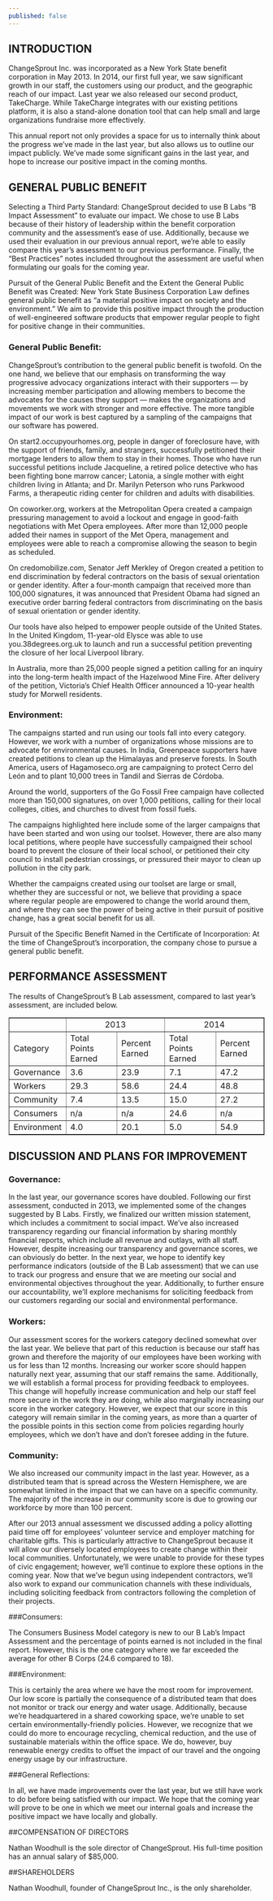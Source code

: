 ```yaml
---
published: false
---
```


##  INTRODUCTION
 
ChangeSprout Inc. was incorporated as a New York State benefit corporation in May 2013. In 2014, our first full year, we saw significant growth in our staff, the customers using our product, and the geographic reach of our impact. Last year we also released our second product, TakeCharge. While TakeCharge integrates with our existing petitions platform, it is also a stand-alone donation tool that can help small and large organizations fundraise more effectively.
 
This annual report not only provides a space for us to internally think about the progress we’ve made in the last year, but also allows us to outline our impact publicly. We’ve made some significant gains in the last year, and hope to increase our positive impact in the coming months.
 
## GENERAL PUBLIC BENEFIT
 
Selecting a Third Party Standard: ChangeSprout decided to use B Labs “B Impact Assessment” to evaluate our impact. We chose to use B Labs because of their history of leadership within the benefit corporation community and the assessment’s ease of use. Additionally, because we used their evaluation in our previous annual report, we’re able to easily compare this year’s assessment to our previous performance. Finally, the “Best Practices” notes included throughout the assessment are useful when formulating our goals for the coming year.
 
Pursuit of the General Public Benefit and the Extent the General Public Benefit was Created: New York State Business Corporation Law defines general public benefit as “a material positive impact on society and the environment.”  We aim to provide this positive impact through the production of well-engineered software products that empower regular people to fight for positive change in their communities.
 
### General Public Benefit:
 
ChangeSprout’s contribution to the general public benefit is twofold. On the one hand, we believe that our emphasis on transforming the way progressive advocacy organizations interact with their supporters — by increasing member participation and allowing members to become the advocates for the causes they support — makes the organizations and movements we work with stronger and more effective. The more tangible impact of our work is best captured by a sampling of the campaigns that our software has powered. 
 
On start2.occupyourhomes.org, people in danger of foreclosure have, with the support of friends, family, and strangers, successfully petitioned their mortgage lenders to allow them to stay in their homes. Those who have run successful petitions include Jacqueline, a retired police detective who has been fighting bone marrow cancer; Latonia, a single mother with eight children living in Atlanta; and Dr. Marilyn Peterson who runs Parkwood Farms, a therapeutic riding center for children and adults with disabilities.
 
On coworker.org, workers at the Metropolitan Opera created a campaign pressuring management to avoid a lockout and engage in good-faith negotiations with Met Opera employees. After more than 12,000 people added their names in support of the Met Opera, management and employees were able to reach a compromise allowing the season to begin as scheduled.
 
On credomobilize.com, Senator Jeff Merkley of Oregon created a petition to end discrimination by federal contractors on the basis of sexual orientation or gender identity. After a four-month campaign that received more than 100,000 signatures, it was announced that President Obama had signed an executive order barring federal contractors from discriminating on the basis of sexual orientation or gender identity.
 
Our tools have also helped to empower people outside of the United States. In the United Kingdom, 11-year-old Elysce was able to use you.38degrees.org.uk to launch and run a successful petition preventing the closure of her local Liverpool library.
 
In Australia, more than 25,000 people signed a petition calling for an inquiry into the long-term health impact of the Hazelwood Mine Fire. After delivery of the petition, Victoria’s Chief Health Officer announced a 10-year health study for Morwell residents.
 
### Environment:
 
The campaigns started and run using our tools fall into every category. However, we work with a number of organizations whose missions are to advocate for environmental causes. In India, Greenpeace supporters have created petitions to clean up the Himalayas and preserve forests. In South America, users of Hagamoseco.org are campaigning to protect Cerro del León and to plant 10,000 trees in Tandil and Sierras de Córdoba.
 
Around the world, supporters of the Go Fossil Free campaign have collected more than 150,000 signatures, on over 1,000 petitions, calling for their local colleges, cities, and churches to divest from fossil fuels. 
 
The campaigns highlighted here include some of the larger campaigns that have been started and won using our toolset. However, there are also many local petitions, where people have successfully campaigned their school board to prevent the closure of their local school, or petitioned their city council to install pedestrian crossings, or pressured their mayor to clean up pollution in the city park.
 
Whether the campaigns created using our toolset are large or small, whether they are successful or not, we believe that providing a space where regular people are empowered to change the world around them, and where they can see the power of being active in their pursuit of positive change, has a great social benefit for us all.
 
Pursuit of the Specific Benefit Named in the Certificate of Incorporation: At the time of ChangeSprout’s incorporation, the company chose to pursue a general public benefit.
 
 
## PERFORMANCE ASSESSMENT
 
The results of ChangeSprout’s B Lab assessment, compared to last year’s assessment, are included below.
<table border="1" style="width:100%">
<tr><td>&nbsp;</td> <td colspan="2" align="center"> 2013</td> <td align="center" colspan="2"> 2014</td> </tr> 
<tr><td> Category</td> <td>Total Points Earned </td> <td>Percent Earned</td> <td> Total Points Earned</td><td> Percent Earned</td></tr>
<tr><td>Governance </td><td>3.6 </td><td>23.9</td><td> 7.1</td> <td>47.2</td></tr>
<tr><td>Workers </td><td>29.3</td> <td>58.6</td><td> 24.4</td> <td> 48.8</td></tr>
<tr><td>Community</td><td>7.4</td><td>13.5</td><td>15.0</td><td>27.2</td></tr>
<tr><td> Consumers </td><td>n/a</td><td>n/a</td><td> 24.6</td><td> n/a</td></tr>
<tr><td>Environment</td> <td>4.0</td><td>20.1</td><td>5.0</td><td>54.9</td></tr></table>
 
 
## DISCUSSION AND PLANS FOR IMPROVEMENT
 
### Governance:
 
In the last year, our governance scores have doubled. Following our first assessment, conducted in 2013, we implemented some of the changes suggested by B Labs. Firstly, we finalized our written mission statement, which includes a commitment to social impact. We’ve also increased transparency regarding our financial information by sharing monthly financial reports, which include all revenue and outlays, with all staff. However, despite increasing our transparency and governance scores, we can obviously do better. In the next year, we hope to identify key performance indicators (outside of the B Lab assessment) that we can use to track our progress and ensure that we are meeting our social and environmental objectives throughout the year. Additionally, to further ensure our accountability, we’ll explore mechanisms for soliciting feedback from our customers regarding our social and environmental performance.
 
### Workers:
 
Our assessment scores for the workers category declined somewhat over the last year. We believe that part of this reduction is because our staff has grown and therefore the majority of our employees have been working with us for less than 12 months. Increasing our worker score should happen naturally next year, assuming that our staff remains the same. Additionally, we will establish a formal process for providing feedback to employees. This change will hopefully increase communication and help our staff feel more secure in the work they are doing, while also marginally increasing our score in the worker category. However, we expect that our score in this category will remain similar in the coming years, as more than a quarter of the possible points in this section come from policies regarding hourly employees, which we don’t have and don’t foresee adding in the future.
 
### Community:
 
We also increased our community impact in the last year. However, as a distributed team that is spread across the Western Hemisphere, we are somewhat limited in the impact that we can have on a specific community. The majority of the increase in our community score is due to growing our workforce by more than 100 percent. 
 
After our 2013 annual assessment we discussed adding a policy allotting paid time off for employees’ volunteer service and employer matching for charitable gifts. This is particularly attractive to ChangeSprout because it will allow our diversely located employees to create change within their local communities. Unfortunately, we were unable to provide for these types of civic engagement; however, we’ll continue to explore these options in the coming year. Now that we’ve begun using independent contractors, we’ll also work to expand our communication channels with these individuals, including soliciting feedback from contractors following the completion of their projects.
 
###Consumers:
 
The Consumers Business Model category is new to our B Lab’s Impact Assessment and the percentage of points earned is not included in the final report. However, this is the one category where we far exceeded the average for other B Corps (24.6 compared to 18). 
 
###Environment:
 
This is certainly the area where we have the most room for improvement. Our low score is partially the consequence of a distributed team that does not monitor or track our energy and water usage. Additionally, because we’re headquartered in a shared coworking space, we’re unable to set certain environmentally-friendly policies. However, we recognize that we could do more to encourage recycling, chemical reduction, and the use of sustainable materials within the office space. We do, however, buy renewable energy credits to offset the impact of our travel and the ongoing energy usage by our infrastructure.
 
 
###General Reflections:
 
In all, we have made improvements over the last year, but we still have work to do before being satisfied with our impact. We hope that the coming year will prove to be one in which we meet our internal goals and increase the positive impact we have locally and globally.
 
 
##COMPENSATION OF DIRECTORS
 
Nathan Woodhull is the sole director of ChangeSprout. His full-time position has an annual salary of $85,000.
 
 
##SHAREHOLDERS
 
Nathan Woodhull, founder of ChangeSprout Inc., is the only shareholder.